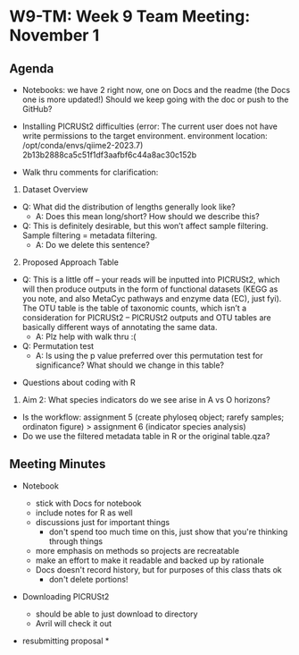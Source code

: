 # W9-TM: Week 9 Team Meeting: November 1

## Agenda
* Notebooks: we have 2 right now, one on Docs and the readme (the Docs one is more updated!) Should we keep going with the doc or push to the GitHub?
* Installing PICRUSt2 difficulties (error: The current user does not have write permissions to the target environment.
  environment location: /opt/conda/envs/qiime2-2023.7)
  2b13b2888ca5c51f1df3aafbf6c44a8ac30c152b

* Walk thru comments for clarification:
1. Dataset Overview
- Q: What did the distribution of lengths generally look like? 
  - A: Does this mean long/short? How should we describe this?
- Q: This is definitely desirable, but this won’t affect sample filtering. Sample filtering = metadata filtering. 
  - A: Do we delete this sentence?
2. Proposed Approach Table
- Q: This is a little off – your reads will be inputted into PICRUSt2, which will then produce outputs in the form of functional datasets (KEGG as you note, and also MetaCyc pathways and enzyme data (EC), just fyi). The OTU table is the table of taxonomic counts, which isn’t a consideration for PICRUSt2 – PICRUSt2 outputs and OTU tables are basically different ways of annotating the same data. 
  - A: Plz help with walk thru :( 
- Q: Permutation test
  - A: Is using the p value preferred over this permutation test for significance? What should we change in this table?
  
* Questions about coding with R
1. Aim 2: What species indicators do we see arise in A vs O horizons?
  - Is the workflow: assignment 5 (create phyloseq object; rarefy samples; ordinaton figure) > assignment 6 (indicator species analysis)
  - Do we use the filtered metadata table in R or the original table.qza?

## Meeting Minutes

* Notebook
  * stick with Docs for notebook
  * include notes for R as well
  * discussions just for important things
    * don't spend too much time on this, just show that you're thinking through things
  * more emphasis on methods so projects are recreatable
  * make an effort to make it readable and backed up by rationale
  * Docs doesn't record history, but for purposes of this class thats ok
    * don't delete portions!

* Downloading PICRUSt2
  * should be able to just download to directory
  * Avril will check it out
 
* resubmitting proposal
  *  
